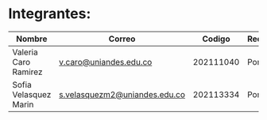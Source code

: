 # Integrantes: 
| Nombre | Correo | Codigo | Requerimiento |
| ------------- | ------------- | ------------- | ------------- | 
| Valeria Caro Ramirez | v.caro@uniandes.edu.co  |  202111040  | Por definir  | 
| Sofia Velasquez Marin  | s.velasquezm2@uniandes.edu.co  |  202113334 | Por definir | 
